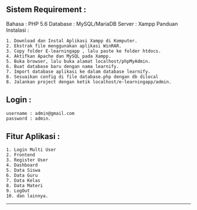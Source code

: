 Sistem Requirement :
----
Bahasa : PHP 5.6
Database : MySQL/MariaDB
Server : Xampp
Panduan Instalasi :

	1. Download dan Instal Aplikasi Xampp di Komputer.
	2. Ekstrak file menggunakan aplikasi WinRAR.
	3. Copy folder E-learningapp , lalu paste ke folder htdocs.
	4. Aktifkan Apache dan MySQL pada Xampp.
	5. Buka browser, lalu buka alamat localhost/phpMyAdmin.
	6. Buat database baru dengan nama learnify.
	7. Import database aplikasi ke dalam database learnify.
	8. Sesuaikan config di file database.php dengan db dilocal
	8. Jalankan project dengan ketik localhost/e-learningapp/admin.
Login :
--
	username : admin@gmail.com 
	password : admin.
Fitur Aplikasi :
----
	1. Login Multi User
	2. Frontend
	3. Register User
	4. Dashboard
	5. Data Siswa
	6. Data Guru
	7. Data Kelas
	8. Data Materi
	9. LogOut
	10. dan lainnya.
-----

